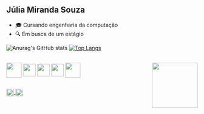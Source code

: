 ## Júlia Miranda Souza


- 🎓 Cursando engenharia da computação
- 🔍 Em busca de um estágio


<div>
  
  ![Anurag's GitHub stats](https://github-readme-stats.vercel.app/api?username=juliams2210&show_icons=true&hide=contribs,prs&cache_seconds=86400&theme=cobalt)
  [![Top Langs](https://github-readme-stats.vercel.app/api/top-langs/?username=juliams2210&show_icons=true&hide=contribs,prs&cache_seconds=86400&theme=cobalt)](https://github.com/juliams2210/github-readme-stats)
</div>
<div style="display: inline_block"><br>
  <img align="center" alte="ju-python" height="40" src="https://cdn.jsdelivr.net/gh/devicons/devicon@latest/icons/python/python-original.svg">
  <img align="center" alte="ju-javascript" height="33" src="https://cdn.jsdelivr.net/gh/devicons/devicon@latest/icons/javascript/javascript-original.svg" />
  <img align="center" alte="ju-html" height="33" src="https://cdn.jsdelivr.net/gh/devicons/devicon@latest/icons/html5/html5-original.svg" />
  <img align="center" alte="ju-css" height="33" src="https://cdn.jsdelivr.net/gh/devicons/devicon@latest/icons/css3/css3-original.svg" />
  <img align="center" alte="ju-excel" height="40" src="https://github.com/user-attachments/assets/d27147a3-2df0-4442-ac09-a7bdf429c660">

  <img align="right" alte="ju-gif" height="120" src="https://i.gifer.com/2iFb.gif">
  
</div>

##
<div> 
  <a href = "https://www.linkedin.com/in/júlia-miranda-souza-355280282/"><img align="center" alte="ju-python" height="20" src="https://img.shields.io/badge/LinkedIn-0077B5?style=for-the-badge&logo=linkedin&logoColor=white">
  <a href = "mailto:julia1m1souza@gmail.com"><img align="center" alte="ju-python" height="20" src="https://img.shields.io/badge/Gmail-D14836?style=for-the-badge&logo=gmail&logoColor=white">


  
</div>

